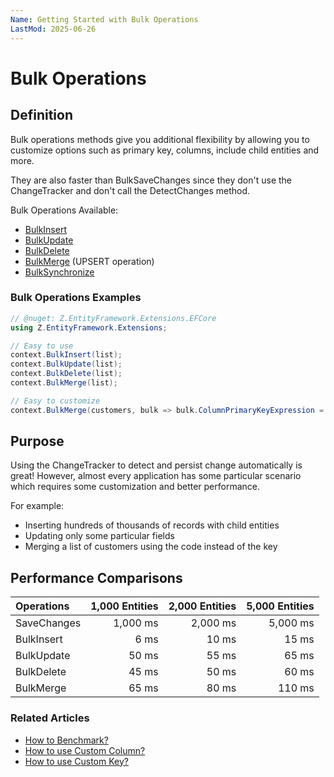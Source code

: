 ```yaml
---
Name: Getting Started with Bulk Operations
LastMod: 2025-06-26
---
```


# Bulk Operations

## Definition
Bulk operations methods give you additional flexibility by allowing you to customize options such as primary key, columns, include child entities and more.

They are also faster than BulkSaveChanges since they don't use the ChangeTracker and don't call the DetectChanges method.

Bulk Operations Available:
- [BulkInsert](/bulk-insert)
- [BulkUpdate](/bulk-update)
- [BulkDelete](/bulk-delete)
- [BulkMerge](/bulk-merge) (UPSERT operation)
- [BulkSynchronize](/bulk-synchronize)

### Bulk Operations Examples
```csharp
// @nuget: Z.EntityFramework.Extensions.EFCore
using Z.EntityFramework.Extensions;

// Easy to use
context.BulkInsert(list);
context.BulkUpdate(list);
context.BulkDelete(list);
context.BulkMerge(list);

// Easy to customize
context.BulkMerge(customers, bulk => bulk.ColumnPrimaryKeyExpression = customer => customer.Code; });
```

## Purpose
Using the ChangeTracker to detect and persist change automatically is great! However, almost every application has some particular scenario which requires some customization and better performance.

For example:
- Inserting hundreds of thousands of records with child entities
- Updating only some particular fields
- Merging a list of customers using the code instead of the key

## Performance Comparisons

| Operations      | 1,000 Entities | 2,000 Entities | 5,000 Entities |
| :-------------- | -------------: | -------------: | -------------: |
| SaveChanges     | 1,000 ms       | 2,000 ms       | 5,000 ms       |
| BulkInsert      | 6 ms           | 10 ms          | 15 ms          |
| BulkUpdate      | 50 ms          | 55 ms          | 65 ms          |
| BulkDelete      | 45 ms          | 50 ms          | 60 ms          |
| BulkMerge       | 65 ms          | 80 ms          | 110 ms         |

### Related Articles

- [How to Benchmark?](benchmark)
- [How to use Custom Column?](custom-column)
- [How to use Custom Key?](custom-key)
